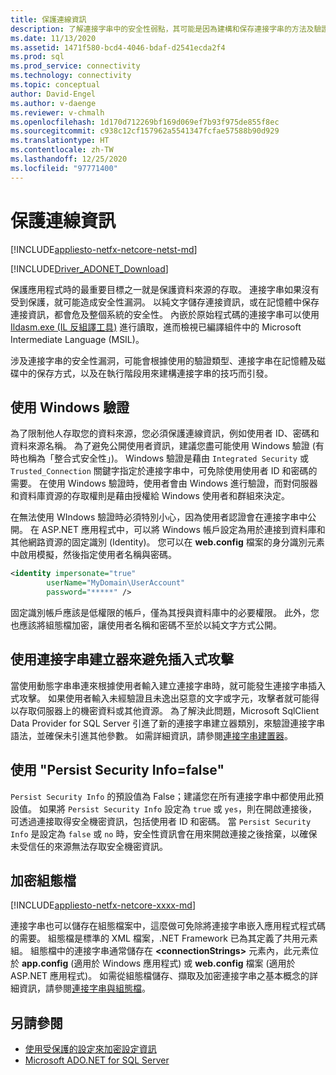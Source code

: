 ```yaml
---
title: 保護連線資訊
description: 了解連接字串中的安全性弱點，其可能是因為建構和保存連接字串的方法及驗證類型所導致。
ms.date: 11/13/2020
ms.assetid: 1471f580-bcd4-4046-bdaf-d2541ecda2f4
ms.prod: sql
ms.prod_service: connectivity
ms.technology: connectivity
ms.topic: conceptual
author: David-Engel
ms.author: v-daenge
ms.reviewer: v-chmalh
ms.openlocfilehash: 1d170d712269bf169d069ef7b93f975de855f8ec
ms.sourcegitcommit: c938c12cf157962a5541347fcfae57588b90d929
ms.translationtype: HT
ms.contentlocale: zh-TW
ms.lasthandoff: 12/25/2020
ms.locfileid: "97771400"
---
```

# <a name="protecting-connection-information"></a>保護連線資訊

[!INCLUDE[appliesto-netfx-netcore-netst-md](../../includes/appliesto-netfx-netcore-netst-md.md)]

[!INCLUDE[Driver_ADONET_Download](../../includes/driver_adonet_download.md)]

保護應用程式時的最重要目標之一就是保護資料來源的存取。 連接字串如果沒有受到保護，就可能造成安全性漏洞。 以純文字儲存連接資訊，或在記憶體中保存連接資訊，都會危及整個系統的安全性。 內嵌於原始程式碼的連接字串可以使用 [Ildasm.exe (IL 反組譯工具)](/dotnet/framework/tools/ildasm-exe-il-disassembler) 進行讀取，進而檢視已編譯組件中的 Microsoft Intermediate Language (MSIL)。

涉及連接字串的安全性漏洞，可能會根據使用的驗證類型、連接字串在記憶體及磁碟中的保存方式，以及在執行階段用來建構連接字串的技巧而引發。

## <a name="use-windows-authentication"></a>使用 Windows 驗證

為了限制他人存取您的資料來源，您必須保護連線資訊，例如使用者 ID、密碼和資料來源名稱。 為了避免公開使用者資訊，建議您盡可能使用 Windows 驗證 (有時也稱為「整合式安全性」)。 Windows 驗證是藉由 `Integrated Security` 或 `Trusted_Connection` 關鍵字指定於連接字串中，可免除使用使用者 ID 和密碼的需要。 在使用 Windows 驗證時，使用者會由 Windows 進行驗證，而對伺服器和資料庫資源的存取權則是藉由授權給 Windows 使用者和群組來決定。

在無法使用 WIndows 驗證時必須特別小心，因為使用者認證會在連接字串中公開。 在 ASP.NET 應用程式中，可以將 Windows 帳戶設定為用於連接到資料庫和其他網路資源的固定識別 (Identity)。 您可以在 **web.config** 檔案的身分識別元素中啟用模擬，然後指定使用者名稱與密碼。

```xml  
<identity impersonate="true"
        userName="MyDomain\UserAccount"
        password="*****" />  
```  

固定識別帳戶應該是低權限的帳戶，僅為其授與資料庫中的必要權限。 此外，您也應該將組態檔加密，讓使用者名稱和密碼不至於以純文字方式公開。

## <a name="avoid-injection-attacks-with-connection-string-builders"></a>使用連接字串建立器來避免插入式攻擊

當使用動態字串串連來根據使用者輸入建立連接字串時，就可能發生連接字串插入式攻擊。 如果使用者輸入未經驗證且未逸出惡意的文字或字元，攻擊者就可能得以存取伺服器上的機密資料或其他資源。 為了解決此問題，Microsoft SqlClient Data Provider for SQL Server 引進了新的連接字串建立器類別，來驗證連接字串語法，並確保未引進其他參數。 如需詳細資訊，請參閱[連接字串建置器](connection-string-builders.md)。

## <a name="use-persist-security-infofalse"></a>使用 "Persist Security Info=false"

`Persist Security Info` 的預設值為 False；建議您在所有連接字串中都使用此預設值。 如果將 `Persist Security Info` 設定為 `true` 或 `yes`，則在開啟連接後，可透過連接取得安全機密資訊，包括使用者 ID 和密碼。 當 `Persist Security Info` 是設定為 `false` 或 `no` 時，安全性資訊會在用來開啟連接之後捨棄，以確保未受信任的來源無法存取安全機密資訊。

## <a name="encrypt-configuration-files"></a>加密組態檔

[!INCLUDE[appliesto-netfx-netcore-xxxx-md](../../includes/appliesto-netfx-netcore-xxxx-md.md)]

連接字串也可以儲存在組態檔案中，這麼做可免除將連接字串嵌入應用程式程式碼的需要。 組態檔是標準的 XML 檔案，.NET Framework 已為其定義了共用元素組。 組態檔中的連接字串通常儲存在 **\<connectionStrings>** 元素內，此元素位於 **app.config** (適用於 Windows 應用程式) 或 **web.config** 檔案 (適用於 ASP.NET 應用程式)。 如需從組態檔儲存、擷取及加密連接字串之基本概念的詳細資訊，請參閱[連接字串與組態檔](connection-strings-and-configuration-files.md)。

## <a name="see-also"></a>另請參閱

- [使用受保護的設定來加密設定資訊](/previous-versions/aspnet/53tyfkaw(v=vs.100))
- [Microsoft ADO.NET for SQL Server](microsoft-ado-net-sql-server.md)
